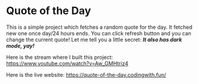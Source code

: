 # Quote of the Day

This is a simple project which fetches a random quote for the day. It fetched new one once day/24 hours ends. You can click refresh button and you can change the current quote! Let me tell you a little secret: _**It also has dark mode, yay!**_

Here is the stream where I built this project: https://www.youtube.com/watch?v=Aw_GMHtriz4

Here is the live website: https://quote-of-the-day.codingwith.fun/
